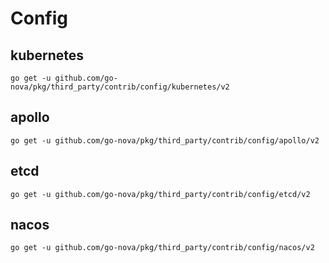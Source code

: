 # Config

## kubernetes

```shell
go get -u github.com/go-nova/pkg/third_party/contrib/config/kubernetes/v2
```

## apollo

```shell
go get -u github.com/go-nova/pkg/third_party/contrib/config/apollo/v2
```

## etcd

```shell
go get -u github.com/go-nova/pkg/third_party/contrib/config/etcd/v2
```

## nacos

```shell
go get -u github.com/go-nova/pkg/third_party/contrib/config/nacos/v2
```